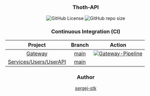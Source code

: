 <br>
<br>

<h3 align="center">
  <b>Thoth-API</b>
</h3>
<div align="center">

![GitHub License](https://img.shields.io/github/license/sergej-stk/Thoth-API)
![GitHub repo size](https://img.shields.io/github/repo-size/sergej-stk/Thoth-API)
</div>

<h3 align="center">
    <b>Continuous Integration (CI)</b>
</h3> 
<div align="center">

|Project|Branch|Action|
|:-----:|:----:|:----:|
|[Gateway](https://github.com/sergej-stk/Thoth-API/tree/main/src/Gateway)|[main](https://github.com/sergej-stk/Thoth-API)|[![Gateway-Pipeline](https://github.com/sergej-stk/Thoth-API/actions/workflows/gateway-pipeline.yml/badge.svg)](https://github.com/sergej-stk/Thoth-API/actions/workflows/gateway-pipeline.yml)|
|[Services/Users/UserAPI](https://github.com/sergej-stk/Thoth-API/tree/main/src/Services/Users/UserAPI)|[main](https://github.com/sergej-stk/Thoth-API)|
</div>

<h3 align="center">
  <b>Author</b>
</h3>

<div align="center">

  [sergej-stk](https://github.com/sergej-stk/)
</div>